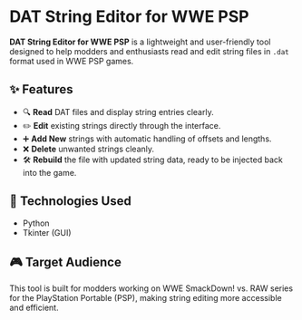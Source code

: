 # DAT String Editor for WWE PSP

**DAT String Editor for WWE PSP** is a lightweight and user-friendly tool designed to help modders and enthusiasts read and edit string files in `.dat` format used in WWE PSP games.

## ✨ Features

- 🔍 **Read** DAT files and display string entries clearly.
- ✏️ **Edit** existing strings directly through the interface.
- ➕ **Add New** strings with automatic handling of offsets and lengths.
- ❌ **Delete** unwanted strings cleanly.
- 🛠️ **Rebuild** the file with updated string data, ready to be injected back into the game.

## 🧩 Technologies Used

- Python
- Tkinter (GUI)

## 🎮 Target Audience

This tool is built for modders working on WWE SmackDown! vs. RAW series for the PlayStation Portable (PSP), making string editing more accessible and efficient.
